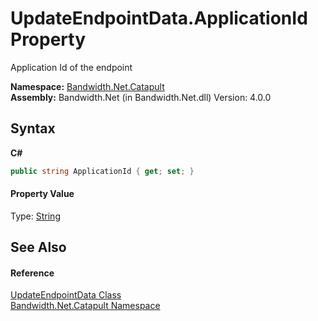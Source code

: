 ﻿# UpdateEndpointData.ApplicationId Property 
 

Application Id of the endpoint

**Namespace:**&nbsp;<a href ="N_Bandwidth_Net_Catapult.md">Bandwidth.Net.Catapult</a><br />**Assembly:**&nbsp;Bandwidth.Net (in Bandwidth.Net.dll) Version: 4.0.0

## Syntax

**C#**<br />
``` C#
public string ApplicationId { get; set; }
```


#### Property Value
Type: <a href="http://msdn2.microsoft.com/en-us/library/s1wwdcbf" target="_blank">String</a>

## See Also


#### Reference
<a href ="T_Bandwidth_Net_Catapult_UpdateEndpointData.md">UpdateEndpointData Class</a><br /><a href ="N_Bandwidth_Net_Catapult.md">Bandwidth.Net.Catapult Namespace</a><br />